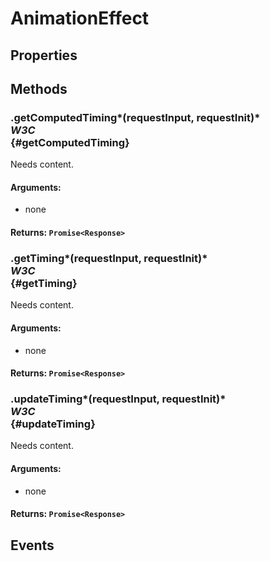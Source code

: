 # AnimationEffect

## Properties

## Methods

### .getComputedTiming*(requestInput, requestInit)* <div class="specs"><i>W3C</i></div> {#getComputedTiming}

Needs content.

#### **Arguments**:


 - none

#### **Returns**: `Promise<Response>`

### .getTiming*(requestInput, requestInit)* <div class="specs"><i>W3C</i></div> {#getTiming}

Needs content.

#### **Arguments**:


 - none

#### **Returns**: `Promise<Response>`

### .updateTiming*(requestInput, requestInit)* <div class="specs"><i>W3C</i></div> {#updateTiming}

Needs content.

#### **Arguments**:


 - none

#### **Returns**: `Promise<Response>`

## Events
